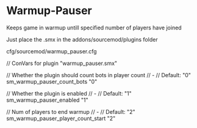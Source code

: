 # Warmup-Pauser
Keeps game in warmup untill specified number of players have joined

Just place the .smx in the addons/sourcemod/plugins folder


cfg/sourcemod/warmup_pauser.cfg

// ConVars for plugin "warmup_pauser.smx"

// Whether the plugin should count bots in player count
// -
// Default: "0"
sm_warmup_pauser_count_bots "0"

// Whether the plugin is enabled
// -
// Default: "1"
sm_warmup_pauser_enabled "1"

// Num of players to end warmup
// -
// Default: "2"
sm_warmup_pauser_player_count_start "2"
